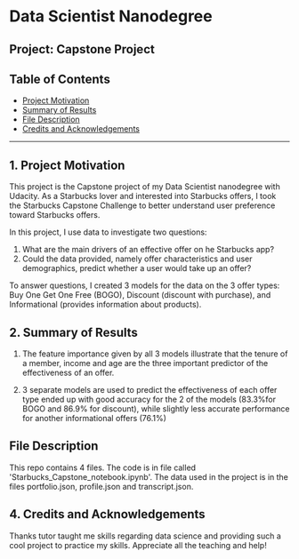 # Data Scientist Nanodegree

## Project: Capstone Project

## Table of Contents

- [Project Motivation](#Motivation)
- [Summary of Results](#Summary)
- [File Description](#File)
- [Credits and Acknowledgements](#credits)

***

<a id='Motivation'></a>

## 1. Project Motivation

This project is the Capstone project of my Data Scientist nanodegree with Udacity. As a Starbucks lover and interested into Starbucks offers, I took the Starbucks Capstone Challenge to better understand user preference toward Starbucks offers.

In this project, I use data to investigate two questions:
 
   1) What are the main drivers of an effective offer on he Starbucks app?
   2) Could the data provided, namely offer characteristics and user demographics, predict whether a user would take up an offer?

To answer questions, I created 3 models for the data on the 3 offer types: Buy One Get One Free (BOGO), Discount (discount with purchase), and Informational (provides information about products).

<a id='Summary'></a>

## 2. Summary of Results

1) The feature importance given by all 3 models illustrate that the tenure of a member, income and age are the three important predictor of the effectiveness of an offer. 

2) 3 separate models are used to predict the effectiveness of each offer type ended up with good accuracy for the 2 of the models (83.3%for BOGO and 86.9% for discount), while slightly less accurate performance for another informational offers (76.1%)


<a id='File'></a>
## File Description
This repo contains 4 files. The code is in file called 'Starbucks_Capstone_notebook.ipynb'. The data used in the project is in the files portfolio.json, profile.json and transcript.json.

<a id='credits'></a>
## 4. Credits and Acknowledgements

Thanks tutor taught me skills regarding data science and providing such a cool project to practice my skills. Appreciate all the teaching and help!


